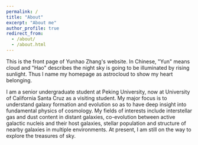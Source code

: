 ```yaml
---
permalink: /
title: "About"
excerpt: "About me"
author_profile: true
redirect_from: 
  - /about/
  - /about.html
---
```


This is the front page of Yunhao Zhang's website. In Chinese, "Yun"  means cloud and "Hao" describes the night sky is going to be illuminated by rising sunlight. Thus I name my homepage as astrocloud to show my heart belonging.

I am a senior undergraduate student at Peking University, now at University of California Santa Cruz as a visiting student. My major focus is to understand galaxy formation and evolution so as to have deep insight into fundamental physics of cosmology. My fields of interests include interstellar gas and dust content in distant galaxies, co-evolution between active galactic nucleis and their host galaxies, stellar population and structure of nearby galaxies in multiple environments. At present, I am still on the way to explore the treasures of sky.
